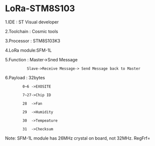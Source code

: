 # LoRa-STM8S103

1.IDE       : ST Visual developer

2.Toolchain : Cosmic tools

3.Processor : STM8S103K3

4.LoRa module:SFM-1L

5.Function  : Master->Sned Message

              Slave->Receive Message-> Send Message back to Master
              
6.Payload   : 32bytes 
  
            0~6 ->EXOSITE 
  
            7~27->Chip ID
  
            28  ->Fan
  
            29  ->Humidity
  
            30  ->Tempeature
  
            31  ->Checksum

Note: SFM-1L module has 26MHz crystal on board, not 32MHz. RegFrf= 
  #
